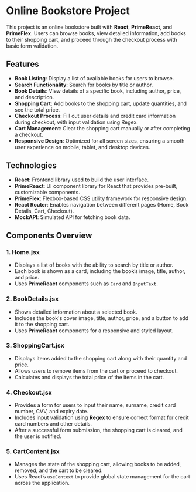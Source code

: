 # Online Bookstore Project

This project is an online bookstore built with **React**, **PrimeReact**, and **PrimeFlex**. Users can browse books, view detailed information, add books to their shopping cart, and proceed through the checkout process with basic form validation.

## Features

- **Book Listing**: Display a list of available books for users to browse.
- **Search Functionality**: Search for books by title or author.
- **Book Details**: View details of a specific book, including author, price, and description.
- **Shopping Cart**: Add books to the shopping cart, update quantities, and see the total price.
- **Checkout Process**: Fill out user details and credit card information during checkout, with input validation using Regex.
- **Cart Management**: Clear the shopping cart manually or after completing a checkout.
- **Responsive Design**: Optimized for all screen sizes, ensuring a smooth user experience on mobile, tablet, and desktop devices.

## Technologies

- **React**: Frontend library used to build the user interface.
- **PrimeReact**: UI component library for React that provides pre-built, customizable components.
- **PrimeFlex**: Flexbox-based CSS utility framework for responsive design.
- **React Router**: Enables navigation between different pages (Home, Book Details, Cart, Checkout).
- **MockAPI**: Simulated API for fetching book data.

## Components Overview

### 1. **Home.jsx**
   - Displays a list of books with the ability to search by title or author.
   - Each book is shown as a card, including the book’s image, title, author, and price.
   - Uses **PrimeReact** components such as `Card` and `InputText`.

### 2. **BookDetails.jsx**
   - Shows detailed information about a selected book.
   - Includes the book's cover image, title, author, price, and a button to add it to the shopping cart.
   - Uses **PrimeReact** components for a responsive and styled layout.

### 3. **ShoppingCart.jsx**
   - Displays items added to the shopping cart along with their quantity and price.
   - Allows users to remove items from the cart or proceed to checkout.
   - Calculates and displays the total price of the items in the cart.

### 4. **Checkout.jsx**
   - Provides a form for users to input their name, surname, credit card number, CVV, and expiry date.
   - Includes input validation using **Regex** to ensure correct format for credit card numbers and other details.
   - After a successful form submission, the shopping cart is cleared, and the user is notified.

### 5. **CartContent.jsx**
   - Manages the state of the shopping cart, allowing books to be added, removed, and the cart to be cleared.
   - Uses React’s `useContext` to provide global state management for the cart across the application.
